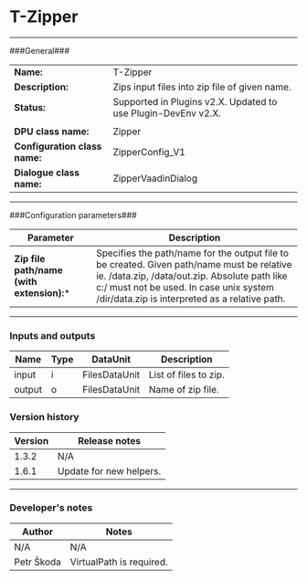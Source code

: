 # T-Zipper #
----------

###General###

|                              |                                             |
|------------------------------|---------------------------------------------|
|**Name:**                     |T-Zipper                                     |
|**Description:**              |Zips input files into zip file of given name. |
|**Status:**                   |Supported in Plugins v2.X. Updated to use Plugin-DevEnv v2.X.       |
|                              |                                             |
|**DPU class name:**           |Zipper                                       | 
|**Configuration class name:** |ZipperConfig_V1                              |
|**Dialogue class name:**      |ZipperVaadinDialog                           |

***

###Configuration parameters###

|Parameter                                       |Description                                                              |                                                        
|------------------------------------------------|-------------------------------------------------------------------------|
|**Zip file path/name (with extension):***       |Specifies the path/name for the output file to be created. Given path/name must be relative ie. /data.zip, /data/out.zip. Absolute path like c:/ must not be used. In case unix system /dir/data.zip is interpreted as a relative path. |

***

### Inputs and outputs ###

|Name    |Type           |DataUnit     |Description          |
|--------|---------------|-------------|---------------------|
|input   |i              |FilesDataUnit|List of files to zip. |
|output  |o              |FilesDataUnit|Name of zip file.     |   

### Version history ###

|Version |Release notes |
|--------|--------------|
|1.3.2   |N/A           |
|1.6.1   |Update for new helpers. |

***

### Developer's notes ###

|Author |Notes |
|-------|------|
|N/A    |N/A   |
|Petr Škoda|VirtualPath is required. | 
